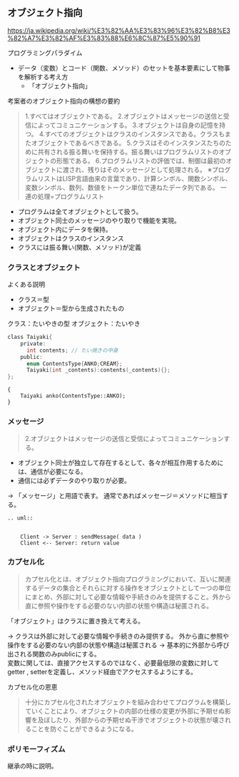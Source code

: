 ## オブジェクト指向

https://ja.wikipedia.org/wiki/%E3%82%AA%E3%83%96%E3%82%B8%E3%82%A7%E3%82%AF%E3%83%88%E6%8C%87%E5%90%91

プログラミングパラダイム

* データ（変数）とコード（関数、メソッド）のセットを基本要素にして物事を解析する考え方
    * 「オブジェクト指向」

考案者のオブジェクト指向の構想の要約

>1.すべてはオブジェクトである。
2.オブジェクトはメッセージの送信と受信によってコミュニケーションする。
3.オブジェクトは自身の記憶を持つ。
4.すべてのオブジェクトはクラスのインスタンスである。クラスもまたオブジェクトであるべきである。
5.クラスはそのインスタンスたちのために共有される振る舞いを保持する。振る舞いはプログラムリストのオブジェクトの形態である。
6.プログラムリストの評価では、制御は最初のオブジェクトに渡され、残りはそのメッセージとして処理される。
※プログラムリストはLISP言語由来の言葉であり、計算シンボル、関数シンボル、変数シンボル、数列、数値をトークン単位で連ねたデータ列である。
一連の処理=プログラムリスト

* プログラムは全てオブジェクトとして扱う。
* オブジェクト同士のメッセージのやり取りで機能を実現。
* オブジェクト内にデータを保持。
* オブジェクトはクラスのインスタンス
* クラスには振る舞い(関数、メソッド)が定義

### クラスとオブジェクト

よくある説明

* クラス＝型
* オブジェクト＝型から生成されたもの

クラス：たいやきの型
オブジェクト：たいやき

```c
class Taiyaki{
    private:
      int contents; // たい焼きの中身
    public:
      enum ContentsType{ANKO;CREAM};
      Taiyaki(int _contents):contents(_contents){};
};
```

```
{
    Taiyaki anko(ContentsType::ANKO);
}
```

### メッセージ

> 2.オブジェクトはメッセージの送信と受信によってコミュニケーションする。


* オブジェクト同士が独立して存在するとして、各々が相互作用するためには、通信が必要になる。
* 通信には必ずデータのやり取りが必要。

→ 「メッセージ」と用語で表す。
通常であればメッセージ＝メソッドに相当する。

```eval_rst
.. uml::


    Client -> Server : sendMessage( data )
    Client <-- Server: return value

```


### カプセル化

> カプセル化とは、オブジェクト指向プログラミングにおいて、互いに関連するデータの集合とそれらに対する操作をオブジェクトとして一つの単位にまとめ、外部に対して必要な情報や手続きのみを提供すること。外から直に参照や操作をする必要のない内部の状態や構造は秘匿される。

「オブジェクト」はクラスに置き換えて考える。

→ クラスは外部に対して必要な情報や手続きのみ提供する。
   外から直に参照や操作をする必要のない内部の状態や構造は秘匿される
   → 基本的に外部から呼び出される関数のみpublicにする。  
      変数に関しては、直接アクセスするのではなく、必要最低限の変数に対してgetter , setterを定義し、メソッド経由でアクセスするようにする。

カプセル化の恩恵

> 十分にカプセル化されたオブジェクトを組み合わせてプログラムを構築していくことにより、オブジェクトの内部の仕様の変更が外部に予期せぬ影響を及ぼしたり、外部からの予期せぬ干渉でオブジェクトの状態が壊されることを防ぐことができるようになる。

### ポリモーフィズム

継承の時に説明。
